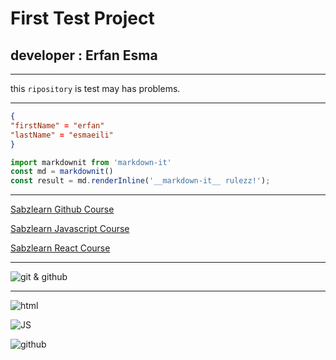 # First Test Project
## developer : Erfan Esma

___
this `ripository` is test may has problems. 
___
```json
{
"firstName" = "erfan"
"lastName" = "esmaeili"
}

```
```javascript
import markdownit from 'markdown-it'
const md = markdownit()
const result = md.renderInline('__markdown-it__ rulezz!');
```
___

[Sabzlearn Github Course](https://sabzlearn.ir/course/git-github/)

[Sabzlearn Javascript Course](https://sabzlearn.ir/course/java-script-zero-to-hero/)

[Sabzlearn React Course](https://sabzlearn.ir/course/reactjs/)

___

![git & github](https://sabzlearn.ir/wp-content/uploads/2024/02/Git.webp)

___
![html](https://img.shields.io/badge/HTML5-E34F26?style=for-the-badge&logo=html5&logoColor=white
)

![JS](https://img.shields.io/badge/JavaScript-323330?style=for-the-badge&logo=javascript&logoColor=F7DF1E
)

![github](https://img.shields.io/badge/GitHub-100000?style=for-the-badge&logo=github&logoColor=white
)




